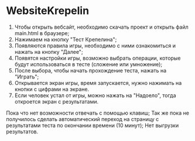# WebsiteKrepelin
1. Чтобы открыть вебсайт, необходимо скачать проект и открыть файл main.html в браузере;
2. Нажимаем на кнопку "Тест Крепелина";
3. Появляются правила игры, необходимо с ними ознакомиться и нажать на кнопку "Далее";
4. Появятся настройки игры, возможно выбрать операции, которые будут использоваться в тесте (сложение или умножение);
5. После выбора, чтобы начать прохождение теста, нажать на "Играть";
6. Открывается экран игры, время запускается, нужно нажимать на кнопки с цифрами на экране.
7. Если человек устал от игры, можно нажать на "Надоело", тогда откроется экран с результатами.

Пока что нет возможности отвечать с помощью клавиш;
Так же пока не получилось сделать автоматический переход на страницу с результатами теста по окончании времени (10 минут);
Нет выгрузки результатов.
